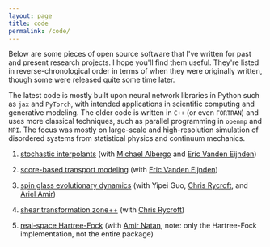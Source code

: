 ```yaml
---
layout: page
title: code
permalink: /code/
---
```

Below are some pieces of open source software that I've written for past and present research projects. I hope you'll find them useful. They're listed in reverse-chronological order in terms of when they were originally written, though some were released quite some time later.

The latest code is mostly built upon neural network libraries in Python such as ``jax`` and ``PyTorch``, with intended applications in scientific computing and generative modeling. The older code is written in ``C++`` (or even ``FORTRAN``) and uses more classical techniques, such as parallel programming in ``openmp`` and ``MPI``. The focus was mostly on large-scale and high-resolution simulation of disordered systems from statistical physics and continuum mechanics.



1. [stochastic interpolants](https://github.com/malbergo/stochastic-interpolants) (with [Michael Albergo](http://malbergo.me) and [Eric Vanden Eijnden](https://wp.nyu.edu/courantinstituteofmathematicalsciences-eve2/))

1. [score-based transport modeling](https://github.com/nmboffi/sbtm) (with [Eric Vanden Eijnden](https://wp.nyu.edu/courantinstituteofmathematicalsciences-eve2/))

1. [spin glass evolutionary dynamics](https://github.com/nmboffi/spin_glass_evodyn/tree/main) (with Yipei Guo, [Chris Rycroft](https://people.math.wisc.edu/~chr/), and [Ariel Amir](https://www.weizmann.ac.il/complex/amir/))

1. [shear transformation zone++](https://github.com/nmboffi/stzpp) (with [Chris Rycroft](https://people.math.wisc.edu/~chr/))

1. [real-space Hartree-Fock](https://real-space.org) (with [Amir Natan](http://www.eng.tau.ac.il/~amirn/), note: only the Hartree-Fock implementation, not the entire package)
